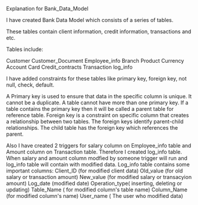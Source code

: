 Explanation for Bank_Data_Model

I have created Bank Data Model which consists of a series of tables.

These tables contain client information, credit information, transactions and etc.

Tables include:

Customer
Customer_Document
Employee_info
Branch
Product
Currency
Account
Card
Credit_contracts
Transaction
log_info

I have added constraints for these tables like primary key, foreign key, not null, check, default.

A Primary key is used to ensure that data in the specific column is unique. It cannot be a duplicate. A table cannot have more than one primary key.
If a table contains the primary key then it will be called a parent table for reference table.
Foreign key is a constraint on specific column that creates a relationship between two tables. The foreign keys identify parent-child relationships. The child table has the foreign key which references the parent. 

Also I have created 2 triggers for salary column on Employee_info table and Amount column on Transaction table. Therefore I created log_info table. When salary and amount column modfied by someone trigger will run and log_info table will contain with modified data. 
Log_info table contains some important columns:
Client_ID (for modified client data)
Old_value (for old salary or transaction amount)
New_value (for modified salary or transacyion amount)
Log_date (modified date)
Operation_type( inserting, deleting or updating)
Table_Name ( for modified column's table name)
Column_Name (for modified column's name)
User_name ( The user who modified data)
